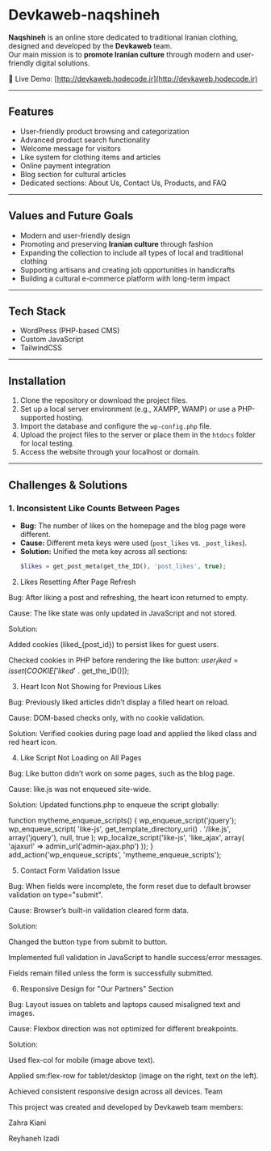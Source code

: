 # Devkaweb-naqshineh


**Naqshineh** is an online store dedicated to traditional Iranian clothing, designed and developed by the **Devkaweb** team.  
Our main mission is to **promote Iranian culture** through modern and user-friendly digital solutions.

🔗 Live Demo: [http://devkaweb.hodecode.ir](http://devkaweb.hodecode.ir)

---

##  Features
- User-friendly product browsing and categorization  
- Advanced product search functionality  
- Welcome message for visitors  
- Like system for clothing items and articles  
- Online payment integration  
- Blog section for cultural articles  
- Dedicated sections: About Us, Contact Us, Products, and FAQ  

---

##  Values and Future Goals
- Modern and user-friendly design  
- Promoting and preserving **Iranian culture** through fashion  
- Expanding the collection to include all types of local and traditional clothing  
- Supporting artisans and creating job opportunities in handicrafts  
- Building a cultural e-commerce platform with long-term impact  

---

##  Tech Stack
- WordPress (PHP-based CMS)  
- Custom JavaScript  
- TailwindCSS  

---

##  Installation
1. Clone the repository or download the project files.  
2. Set up a local server environment (e.g., XAMPP, WAMP) or use a PHP-supported hosting.  
3. Import the database and configure the `wp-config.php` file.  
4. Upload the project files to the server or place them in the `htdocs` folder for local testing.  
5. Access the website through your localhost or domain.  

---

##  Challenges & Solutions

### 1. Inconsistent Like Counts Between Pages
- **Bug:** The number of likes on the homepage and the blog page were different.  
- **Cause:** Different meta keys were used (`post_likes` vs. `_post_likes`).  
- **Solution:** Unified the meta key across all sections:  
  ```php
  $likes = get_post_meta(get_the_ID(), 'post_likes', true);

2. Likes Resetting After Page Refresh

Bug: After liking a post and refreshing, the heart icon returned to empty.

Cause: The like state was only updated in JavaScript and not stored.

Solution:

Added cookies (liked_{post_id}) to persist likes for guest users.

Checked cookies in PHP before rendering the like button:
$user_liked = isset($_COOKIE['liked_' . get_the_ID()]);

3. Heart Icon Not Showing for Previous Likes

Bug: Previously liked articles didn’t display a filled heart on reload.

Cause: DOM-based checks only, with no cookie validation.

Solution: Verified cookies during page load and applied the liked class and red heart icon.

4. Like Script Not Loading on All Pages

Bug: Like button didn’t work on some pages, such as the blog page.

Cause: like.js was not enqueued site-wide.

Solution: Updated functions.php to enqueue the script globally:

function mytheme_enqueue_scripts() {
    wp_enqueue_script('jquery');
    wp_enqueue_script(
        'like-js',
        get_template_directory_uri() . '/like.js',
        array('jquery'),
        null,
        true
    );
    wp_localize_script('like-js', 'like_ajax', array(
        'ajaxurl' => admin_url('admin-ajax.php')
    ));
}
add_action('wp_enqueue_scripts', 'mytheme_enqueue_scripts');

5. Contact Form Validation Issue

Bug: When fields were incomplete, the form reset due to default browser validation on type="submit".

Cause: Browser’s built-in validation cleared form data.

Solution:

Changed the button type from submit to button.

Implemented full validation in JavaScript to handle success/error messages.

Fields remain filled unless the form is successfully submitted.

6. Responsive Design for "Our Partners" Section

Bug: Layout issues on tablets and laptops caused misaligned text and images.

Cause: Flexbox direction was not optimized for different breakpoints.

Solution:

Used flex-col for mobile (image above text).

Applied sm:flex-row for tablet/desktop (image on the right, text on the left).

Achieved consistent responsive design across all devices.
Team

This project was created and developed by Devkaweb team members:

Zahra Kiani

Reyhaneh Izadi

